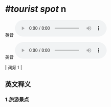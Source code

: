# ***\#tourist spot*** n
英音
<audio src="./media/tourist spot1.aac" controls="controls"></audio>

美音
<audio src="./media/tourist spot2.aac" controls="controls"></audio>



| 词频 1 |  

英文释义
---
### 1.**旅游景点**  


